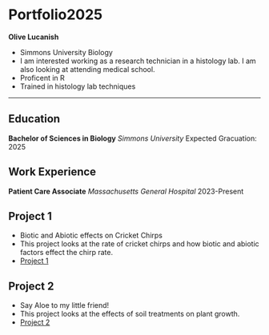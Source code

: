 # Portfolio2025
**Olive Lucanish**
- Simmons University Biology
- I am interested working as a research technician in a histology lab. I am also looking at attending medical school.
- Proficent in R
- Trained in histology lab techniques
---
## Education
**Bachelor of Sciences in Biology**
*Simmons University*
Expected Gracuation: 2025

## Work Experience
**Patient Care Associate**
*Massachusetts General Hospital*
2023-Present

 ## Project 1 
  - Biotic and Abiotic effects on Cricket Chirps
  - This project looks at the rate of cricket chirps and how biotic and abiotic factors effect the chirp rate.
  - [Project 1](https://github.com/OliveLucanish/Portfolio2025/blob/main/Project1.Rmd)
 
## Project 2 
  - Say Aloe to my little friend!
  - This project looks at the effects of soil treatments on plant growth.
  - [Project 2](https://github.com/OliveLucanish/Portfolio2025/blob/main/project2.Rmd)
